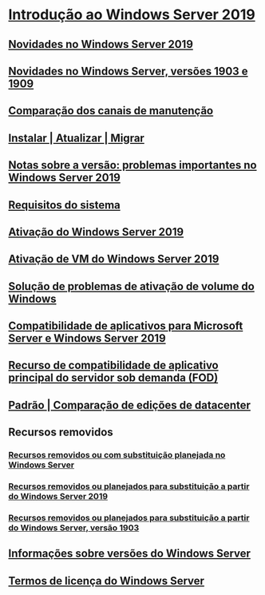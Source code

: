 # [Introdução ao Windows Server 2019](get-started-19.md) 
## [Novidades no Windows Server 2019](whats-new-19.md)
## [Novidades no Windows Server, versões 1903 e 1909](whats-new-in-windows-server-1903-1909.md)
## [Comparação dos canais de manutenção](servicing-channels-19.md)
## [Instalar | Atualizar | Migrar](install-upgrade-migrate-19.md)
## [Notas sobre a versão: problemas importantes no Windows Server 2019](rel-notes-19.md)
## [Requisitos do sistema](sys-reqs-19.md)
## [Ativação do Windows Server 2019](activation-19.md)
## [Ativação de VM do Windows Server 2019](vm-activation-19.md)
## [Solução de problemas de ativação de volume do Windows](../get-started/activation-troubleshooting-guide.md)
## [Compatibilidade de aplicativos para Microsoft Server e Windows Server 2019](app-compat-19.md)
## [Recurso de compatibilidade de aplicativo principal do servidor sob demanda (FOD)](install-fod-19.md)
## [Padrão | Comparação de edições de datacenter](editions-comparison-19.md)
## Recursos removidos
### [Recursos removidos ou com substituição planejada no Windows Server](removed-features.md)
### [Recursos removidos ou planejados para substituição a partir do Windows Server 2019](removed-features-19.md)
### [Recursos removidos ou planejados para substituição a partir do Windows Server, versão 1903](removed-features-1903.md)
## [Informações sobre versões do Windows Server](../get-started/windows-server-release-info.md)
## [Termos de licença do Windows Server](../windows-server-licensing/windows-server-licensing.md)